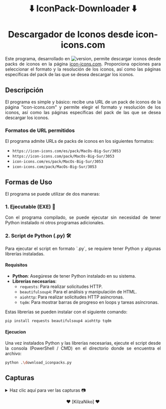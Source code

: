 <h1 align="center">⬇️ IconPack-Downloader ⬇️ </h1>

<h1 align="center">Descargador de Iconos desde icon-icons.com</h1>

<p align="justify">
Este programa, desarrollado en <img src="https://img.shields.io/badge/PYTHON-3.12.3-blue" alt="version" style="pointer-events: none; cursor: default;">, permite descargar iconos desde packs de iconos en la página <a href="https://icon-icons.com/">icon-icons.com</a>. Proporciona opciones para seleccionar el formato y la resolución de los iconos, así como las páginas específicas del pack de las que se desea descargar los iconos.
</p>

## Descripción
<p align="justify">
El programa es simple y básico: recibe una URL de un pack de iconos de la página "icon-icons.com" y permite elegir el formato y resolución de los iconos, así como las páginas específicas del pack de las que se desea descargar los iconos.
</p>

### Formatos de URL permitidos

El programa admite URLs de packs de iconos en los siguientes formatos:
- `https://icon-icons.com/es/pack/MacOs-Big-Sur/3053`
- `https://icon-icons.com/pack/MacOs-Big-Sur/3053`
- `icon-icons.com/es/pack/MacOs-Big-Sur/3053`
- `icon-icons.com/pack/MacOs-Big-Sur/3053`

## Formas de Uso

El programa se puede utilizar de dos maneras:

### 1. Ejecutable (EXE) 🚀
<p align="justify">
Con el programa compilado, se puede ejecutar sin necesidad de tener Python instalado ni otros programas adicionales.
</p>

### 2. Script de Python (.py) 🛠️
<p align="justify">
Para ejecutar el script en formato `.py`, se requiere tener Python y algunas librerías instaladas.
</p>

#### Requisitos 
- **Python**: Asegúrese de tener Python instalado en su sistema.
- **Librerías necesarias**:
  - `requests`: Para realizar solicitudes HTTP.
  - `beautifulsoup4`: Para el análisis y manipulación de HTML.
  - `aiohttp`: Para realizar solicitudes HTTP asíncronas.
  - `tqdm`: Para mostrar barras de progreso en loops y tareas asíncronas.

Estas librerías se pueden instalar con el siguiente comando:
```bash
pip install requests beautifulsoup4 aiohttp tqdm
```

#### Ejecucion 
<p align="justify">
Una vez instalados Python y las librerías necesarias, ejecute el script desde la consola (PowerShell / CMD) en el directorio donde se encuentra el archivo:
</p>

```bash
python .\download_iconpacks.py
```

## Capturas

<details>
  <summary>Haz clic aquí para ver las capturas 📷</summary>
  <p align="center"> </p>
  <p align="center">Ingreso de URL</p>
  <img src="https://i.imgur.com/KxE7HGE.png" alt="#1"/>
  <p align="center"> </p>
  <p align="center">Selección de formato disponible</p>
  <img src="https://i.imgur.com/AM5nWWQ.png" alt="#2"/>
  <p align="center"> </p>
  <p align="center">Selección de resoluciones disponibles</p>
  <img src="https://i.imgur.com/GHOOR8X.png" alt="#3"/>
  <p align="center"> </p>
  <p align="center">Selección de páginas</p>
  <img src="https://i.imgur.com/sPqpInI.png" alt="#4"/>
  <p align="center"> </p>
  <p align="center">Barras de carga de procesos</p>
  <img src="https://i.imgur.com/KPRbm6b.png" alt="#5"/>
  <p align="center"> </p>
  <p align="center">Resultado de la descarga del pack de iconos ❤️</p>
  <img src="https://i.imgur.com/mI8B0cJ.png" alt="#6"/>
</details>

<p align="center">❤️ [KilzaNiko] ❤️</p>
